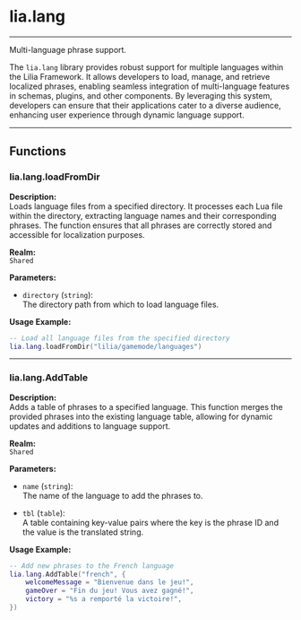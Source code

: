 ﻿# lia.lang

---

Multi-language phrase support.

The `lia.lang` library provides robust support for multiple languages within the Lilia Framework. It allows developers to load, manage, and retrieve localized phrases, enabling seamless integration of multi-language features in schemas, plugins, and other components. By leveraging this system, developers can ensure that their applications cater to a diverse audience, enhancing user experience through dynamic language support.

---
## Functions

### **lia.lang.loadFromDir**

**Description:**  
Loads language files from a specified directory. It processes each Lua file within the directory, extracting language names and their corresponding phrases. The function ensures that all phrases are correctly stored and accessible for localization purposes.

**Realm:**  
`Shared`

**Parameters:**  

- `directory` (`string`):  
  The directory path from which to load language files.

**Usage Example:**
```lua
-- Load all language files from the specified directory
lia.lang.loadFromDir("lilia/gamemode/languages")
```

---
### **lia.lang.AddTable**

**Description:**  
Adds a table of phrases to a specified language. This function merges the provided phrases into the existing language table, allowing for dynamic updates and additions to language support.

**Realm:**  
`Shared`

**Parameters:**  

- `name` (`string`):  
  The name of the language to add the phrases to.

- `tbl` (`table`):  
  A table containing key-value pairs where the key is the phrase ID and the value is the translated string.

**Usage Example:**
```lua
-- Add new phrases to the French language
lia.lang.AddTable("french", {
    welcomeMessage = "Bienvenue dans le jeu!",
    gameOver = "Fin du jeu! Vous avez gagné!",
    victory = "%s a remporté la victoire!",
})
```